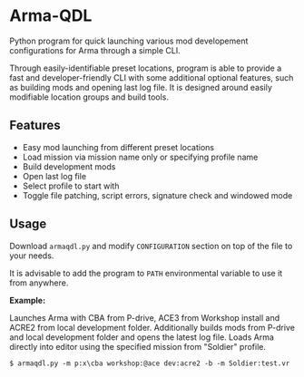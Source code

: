# Arma-QDL

Python program for quick launching various mod developement configurations for Arma through a simple CLI.

Through easily-identifiable preset locations, program is able to provide a fast and developer-friendly CLI with some additional optional features, such as building mods and opening last log file. It is designed around easily modifiable location groups and build tools.

## Features

- Easy mod launching from different preset locations
- Load mission via mission name only or specifying profile name
- Build development mods
- Open last log file
- Select profile to start with
- Toggle file patching, script errors, signature check and windowed mode

## Usage

Download `armaqdl.py` and modify `CONFIGURATION` section on top of the file to your needs.

It is advisable to add the program to `PATH` environmental variable to use it from anywhere.

**Example:**

Launches Arma with CBA from P-drive, ACE3 from Workshop install and ACRE2 from local development folder. Additionally builds mods from P-drive and local development folder and opens the latest log file. Loads Arma directly into editor using the specified mission from "Soldier" profile.

```
$ armaqdl.py -m p:x\cba workshop:@ace dev:acre2 -b -m Soldier:test.vr
```
